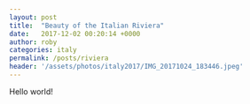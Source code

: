 ```yaml
---
layout: post
title:  "Beauty of the Italian Riviera"
date:   2017-12-02 00:20:14 +0000
author: roby
categories: italy
permalink: /posts/riviera
header: '/assets/photos/italy2017/IMG_20171024_183446.jpeg'
---
```


Hello world!
